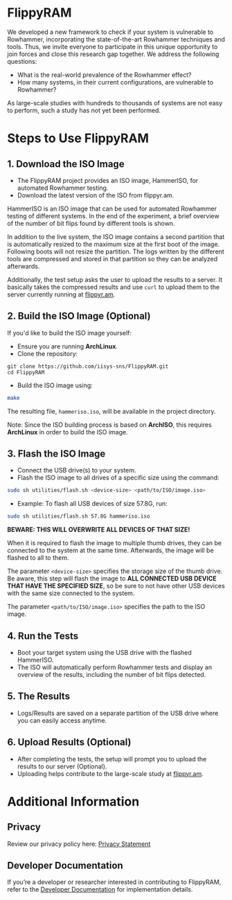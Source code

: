 # FlippyRAM
We developed a new framework to check if your system is vulnerable to Rowhammer, incorporating the state-of-the-art Rowhammer techniques and tools. Thus, we invite everyone to participate in this unique opportunity to join forces and close this research gap together. 
We address the following questions: 
- What is the real-world prevalence of the Rowhammer effect? 
- How many systems, in their current configurations, are vulnerable to Rowhammer?

As large-scale studies with hundreds to thousands of systems are not easy to perform, such a study has not yet been performed.

# Steps to Use FlippyRAM
## 1. Download the ISO Image
- The FlippyRAM project provides an ISO image, HammerISO, for automated Rowhammer testing.
- Download the latest version of the ISO from flippyr.am.

HammerISO is an ISO image that can be used for automated Rowhammer testing of
different systems. In the end of the experiment, a brief overview of the number
of bit flips found by different tools is shown.

In addition to the live system, the ISO image contains a second partition that
is automatically resized to the maximum size at the first boot of the image.
Following boots will not resize the partition. The logs written by the different
tools are compressed and stored in that partition so they can be analyzed
afterwards.

Additionally, the test setup asks the user to upload the results to a server.
It basically takes the compressed results and use `curl` to upload them to the
server currently running at [flippyr.am](https://flippyr.am).

## 2. Build the ISO Image (Optional)
If you'd like to build the ISO image yourself:
- Ensure you are running **ArchLinux**.
- Clone the repository:
```
git clone https://github.com/iisys-sns/FlippyRAM.git
cd FlippyRAM
```
- Build the ISO image using:
```bash
make
```

The resulting file, `hammeriso.iso`, will be available in the project directory.

Note: Since the ISO building process is based on **ArchISO**, this requires
**ArchLinux** in order to build the ISO image.

## 3. Flash the ISO Image
- Connect the USB drive(s) to your system.
- Flash the ISO image to all drives of a specific size using the command:
```bash
sudo sh utilities/flash.sh <device-size> <path/to/ISO/image.iso>
```
- Example:
To flash all USB devices of size 57.8G, run:
```bash
sudo sh utilities/flash.sh 57.8G hammeriso.iso
```
**BEWARE: THIS WILL OVERWRITE ALL DEVICES OF THAT SIZE!**

When it is required to flash the image to multiple thumb drives, they can be
connected to the system at the same time. Afterwards, the image will be flashed
to all to them.

The parameter `<device-size>` specifies the storage size of the thumb drive. Be
aware, this step will flash the image to **ALL CONNECTED USB DEVICE THAT HAVE
THE SPECIFIED SIZE**, so be sure to not have other USB devices with the same
size connected to the system.

The parameter `<path/to/ISO/image.iso>` specifies the path to the ISO image.

## 4. Run the Tests
- Boot your target system using the USB drive with the flashed HammerISO.
- The ISO will automatically perform Rowhammer tests and display an overview of the results, including the number of bit flips detected.

## 5. The Results
- Logs/Results are saved on a separate partition of the USB drive where you can easily access anytime.

## 6. Upload Results (Optional)
- After completing the tests, the setup will prompt you to upload the results to our server (Optional).
- Uploading helps contribute to the large-scale study at [flippyr.am](https://flippyr.am).

# Additional Information
## Privacy
Review our privacy policy here: [Privacy Statement](https://flippyr.am/privacy.html)

## Developer Documentation
If you’re a developer or researcher interested in contributing to FlippyRAM, refer to the [Developer Documentation](./dev-doc.md) for implementation details.
